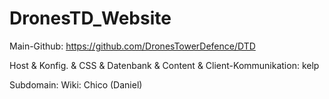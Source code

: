 # DronesTD_Website
Main-Github: https://github.com/DronesTowerDefence/DTD

Host & Konfig. & CSS & Datenbank & Content & Client-Kommunikation: kelp

Subdomain:
Wiki: Chico (Daniel)
